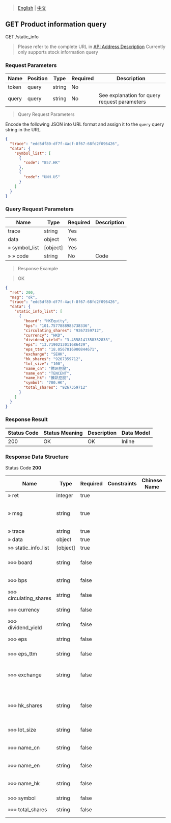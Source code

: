 > [English](./static_query.md) | [中文](./static_query_cn.md)

## GET Product information query

GET /static_info
> Please refer to the complete URL in [API Address Description](./api_address_description.md)
Currently only supports stock information query

### Request Parameters

| Name                   | Position | Type    | Required | Description                                                  |
| ---------------------- | -------- | ------- | -------- | ------------------------------------------------------------ |
| token                  | query    | string  | No       |                                                              |
| query                  | query    | string  | No       | See explanation for query request parameters                  |

> Query Request Parameters

Encode the following JSON into URL format and assign it to the `query` query string in the URL.
```json
{
  "trace": "edd5df80-df7f-4acf-8f67-68fd2f096426",
  "data": {
    "symbol_list": [
      {
        "code": "857.HK"
      },
      {
        "code": "UNH.US"
      }
    ]
  }
}
```

### Query Request Parameters

| Name       | Type   | Required | Description |
| ---------- | ------ | -------- | ----------- |
| trace      | string | Yes      |             |
| data       | object | Yes      |             |
| » symbol_list | [object] | Yes      |             |
| » » code       | string | No       | Code        |

> Response Example

> OK

```json
{
  "ret": 200,
  "msg": "ok",
  "trace": "edd5df80-df7f-4acf-8f67-68fd2f096426",
  "data": {
    "static_info_list": [
      {
        "board": "HKEquity",
        "bps": "101.7577888985738336",
        "circulating_shares": "9267359712",
        "currency": "HKD",
        "dividend_yield": "3.4558141358352833",
        "eps": "13.7190213011686429",
        "eps_ttm": "18.0567016900844671",
        "exchange": "SEHK",
        "hk_shares": "9267359712",
        "lot_size": "100",
        "name_cn": "腾讯控股",
        "name_en": "TENCENT",
        "name_hk": "騰訊控股",
        "symbol": "700.HK",
        "total_shares": "9267359712"
      }
    ]
  }
}
```

### Response Result

| Status Code | Status Meaning | Description | Data Model |
| ----------- | -------------- | ----------- | ---------- |
| 200         | OK             | OK          | Inline     |

### Response Data Structure

Status Code **200**

| Name       | Type    | Required | Constraints | Chinese Name | Description |
| ---------- | ------- | -------- | ----------- | ------------ | ----------- |
| » ret      | integer | true     |             |              | Return code |
| » msg      | string  | true     |             |              | Message corresponding to the return code |
| » trace    | string  | true     |             |              | Request trace |
| » data     | object  | true     |             |              |             |
| »» static_info_list | [object] | true  |             |              |             |
|»»» board|string|false|||The sector to which the stock belongs|
|»»» bps|string|false|||Net assets per share|
|»»» circulating_shares|string|false|||circulating capital|
|»»» currency|string|false|||Transaction currency|
|»»» dividend_yield|string|false|||dividends|
|»»» eps|string|false|||earnings per share|
|»»» eps_ttm|string|false|||earnings per share (TTM)|
|»»» exchange|string|false|||The exchange to which the product belongs|
|»»» hk_shares|string|false|||Hong Kong stocks share capital (Hong Kong stocks only)|
|»»» lot_size|string|false|||Number of shares per lot|
|»»» name_cn|string|false|||Product name in simplified Chinese|
|»»» name_en|string|false|||English product name|
|»»» name_hk|string|false|||Product name in traditional Chinese|
|»»» symbol|string|false|||Product code|
|»»» total_shares|string|false|||total share capital|
